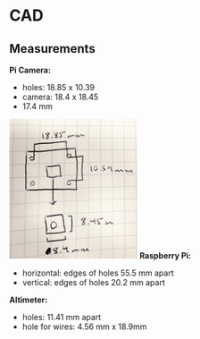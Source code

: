 # CAD

## Measurements

<b>Pi Camera:</b>

- holes: 18.85 x 10.39
- camera: 18.4 x 18.45
- 17.4 mm 
<img src="https://github.com/hnovak94/Pi_intheSky/blob/main/media/cammeasurements.png" height="250">
<b>Raspberry Pi:</b> 

- horizontal: edges of holes 55.5 mm apart
- vertical: edges of holes 20.2 mm apart 

<b>Altimeter:</b>

- holes: 11.41 mm apart 
- hole for wires: 4.56 mm x 18.9mm
